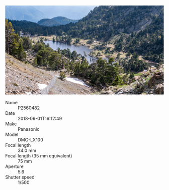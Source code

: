 [![P2560482](/photos/hd/P2560482.jpg)](/photos/full/P2560482.jpg?raw=true)

<dl>
  <dt>Name</dt>
  <dd>P2560482</dd>
  <dt>Date</dt>
  <dd>2018-06-01T16:12:49</dd>
  <dt>Make</dt>
  <dd>Panasonic</dd>
  <dt>Model</dt>
  <dd>DMC-LX100</dd>
  <dt>Focal length</dt>
  <dd>34.0 mm</dd>
  <dt>Focal length (35 mm equivalent)</dt>
  <dd>75 mm</dd>
  <dt>Aperture</dt>
  <dd>5.6</dd>
  <dt>Shutter speed</dt>
  <dd>1/500</dd>
</dl>
